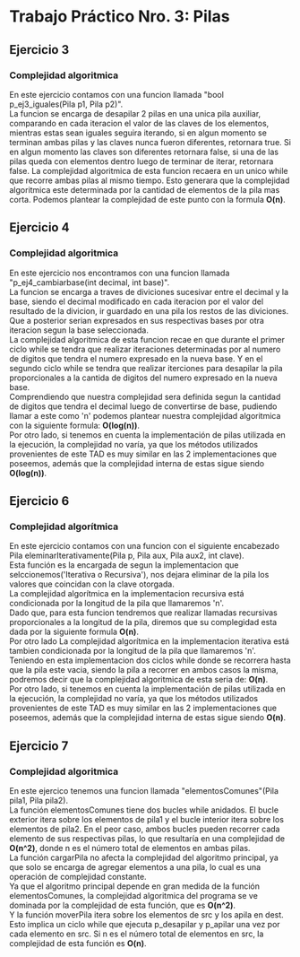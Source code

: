 # Trabajo Práctico Nro. 3: Pilas

## Ejercicio 3
### Complejidad algoritmica
En este ejercicio contamos con una funcion llamada "bool p_ej3_iguales(Pila p1, Pila p2)".<br>
La funcion se encarga de desapilar 2 pilas en una unica pila auxiliar, comparando en cada iteracion el valor de las claves de los elementos, mientras estas sean iguales seguira iterando, si en algun momento se terminan ambas pilas y las claves nunca fueron diferentes, retornara true. Si en algun momento las claves son diferentes retornara false, 
si una de las pilas queda con elementos dentro luego de terminar de iterar, retornara false.
La complejidad algoritmica de esta funcion recaera en un unico while que recorre ambas pilas al mismo tiempo. Esto generara que la complejidad algoritmica este determinada
por la cantidad de elementos de la pila mas corta.
Podemos plantear la complejidad de este punto con la formula **O(n)**.

## Ejercicio 4
### Complejidad algoritmica
En este ejercicio nos encontramos con una funcion llamada "p_ej4_cambiarbase(int decimal, int base)".<br>
La funcion se encarga a traves de diviciones sucesivar entre el decimal y la base, siendo el decimal modificado en cada iteracion por el valor del resultado de la divicion, ir guardado en una pila los restos de las diviciones.<br>
Que a posterior serian expresados en sus respectivas bases por otra iteracion segun la base seleccionada.<br>
La complejidad algoritmica de esta funcion recae en que durante el primer ciclo while se tendra que realizar iteraciones determinadas por al numero de digitos que tendra el numero expresado en la nueva base. Y en el segundo ciclo while se tendra que realizar iterciones para desapilar la pila proporcionales a la cantida de digitos del numero expresado en la nueva base.<br>
Comprendiendo que nuestra complejidad sera definida segun la cantidad de digitos que tendra el decimal luego de convertirse de base, pudiendo llamar a este como 'n' podemos plantear nuestra complejidad algoritmica con la siguiente formula: **O(log(n))**.<br>
Por otro lado, si tenemos en cuenta la implementación de pilas utilizada en la ejecución, la complejidad no varía, ya que los métodos utilizados provenientes de este TAD es muy similar en las 2 implementaciones que poseemos, además que la complejidad interna de estas sigue siendo  **O(log(n))**. 

## Ejercicio 6
### Complejidad algorítmica
En este ejercicio contamos con una funcion con el siguiente encabezado Pila eleminarIterativamente(Pila p, Pila aux, Pila aux2, int clave).<br>
Esta función es la encargada de segun la implementacion que selccionemos('Iterativa o Recursiva'), nos dejara eliminar de la pila los valores que coincidan con la clave otorgada.<br>
La complejidad algorítmica en la implementacion recursiva está condicionada por la longitud de la pila que llamaremos 'n'.<br>
Dado que, para esta funcion tendremos que realizar llamadas recursivas proporcionales a la longitud de la pila, diremos que su complegidad esta dada por la siguiente formula **O(n)**.<br>
Por otro lado La complejidad algorítmica en la implementacion iterativa está tambien condicionada por la longitud de la pila que llamaremos 'n'.<br>
Teniendo en esta implementacion dos ciclos while donde se recorrera hasta que la pila este vacia, siendo la pila a recorrer en ambos casos la misma, podremos decir que la complejidad algoritmica de esta seria de: **O(n)**.<br>
Por otro lado, si tenemos en cuenta la implementación de pilas utilizada en la ejecución, la complejidad no varía, ya que los métodos utilizados provenientes de este TAD es muy similar en las 2 implementaciones que poseemos, además que la complejidad interna de estas sigue siendo **O(n)**.

## Ejercicio 7
### Complejidad algoritmica
En este ejercico tenemos una funcion llamada "elementosComunes"(Pila pila1, Pila pila2).<br>
La función elementosComunes tiene dos bucles while anidados. El bucle exterior itera sobre los elementos de pila1 y el bucle interior itera sobre los elementos de pila2. En el peor caso, ambos bucles pueden recorrer cada elemento de sus respectivas pilas, lo que resultaría en una complejidad de **O(n^2)**, donde n es el número total de elementos en ambas pilas.<br>
La función cargarPila no afecta la complejidad del algoritmo principal, ya que solo se encarga de agregar elementos a una pila, lo cual es una operación de complejidad constante.<br>
Ya que el algoritmo principal depende en gran medida de la función elementosComunes, la complejidad algoritmica del programa se ve dominada por la complejidad de esta función, que es **O(n^2)**.<br>
Y la función moverPila itera sobre los elementos de src y los apila en dest. Esto implica un ciclo while que ejecuta p_desapilar y p_apilar una vez por cada elemento en src. Si n es el número total de elementos en src, la complejidad de esta función es **O(n)**.<br>


